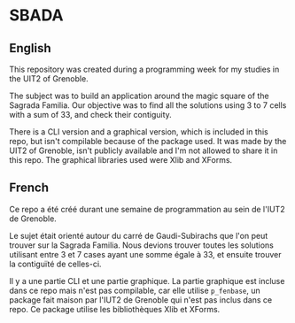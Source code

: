 # SBADA

## English
This repository was created during a programming week for my studies in the UIT2 of Grenoble.

The subject was to build an application around the magic square of the Sagrada Familia. Our objective was to find all the solutions using 3 to 7 cells with a sum of 33, and check their contiguity.

There is a CLI version and a graphical version, which is included in this repo, but isn't compilable because of the package used. It was made by the UIT2 of Grenoble, isn't publicly available and I'm not allowed to share it in this repo. The graphical libraries used were Xlib and XForms.

## French
Ce repo a été créé durant une semaine de programmation au sein de l'IUT2 de Grenoble.

Le sujet était orienté autour du carré de Gaudi-Subirachs que l'on peut trouver sur la Sagrada Familia. Nous devions trouver toutes les solutions utilisant entre 3 et 7 cases ayant une somme égale à 33, et ensuite trouver la contiguïté de celles-ci.

Il y a une partie CLI et une partie graphique. La partie graphique est incluse dans ce repo mais n'est pas compilable, car elle utilise `p_fenbase`, un package fait maison par l'IUT2 de Grenoble qui n'est pas inclus dans ce repo. Ce package utilise les bibliothèques Xlib et XForms.
